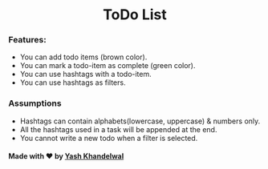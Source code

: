 # <center>ToDo List</center>
### Features:
- You can add todo  items (brown color).
- You can mark a todo-item as complete (green color).
- You can use hashtags with a todo-item.
- You can use hashtags as filters.

### Assumptions
- Hashtags can contain alphabets(lowercase, uppercase) & numbers only.
- All the hashtags used in a task will be appended at the end.
- You cannot write a new todo when a filter is selected.

#### Made with ❤️ by <a href='https://github.com/iamyashkhandelwal' target='_blank'>Yash Khandelwal</a>